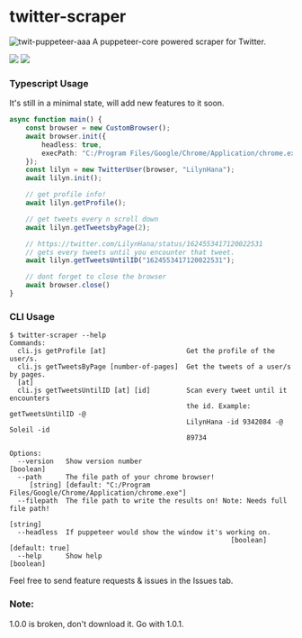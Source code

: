 # twitter-scraper
![twit-puppeteer-aaa](https://user-images.githubusercontent.com/68234036/220058265-db8cced3-eba3-44b6-aa4a-4ed79fd34f79.png)
A puppeteer-core powered scraper for Twitter.

![](https://img.shields.io/npm/l/@lilyn/twitter-scraper?style=flat-square) ![](https://img.shields.io/npm/v/@lilyn/twitter-scraper?style=flat-square)

### Typescript Usage
It's still in a minimal state, will add new features to it soon.
```ts
async function main() {
    const browser = new CustomBrowser();
    await browser.init({
        headless: true,
        execPath: "C:/Program Files/Google/Chrome/Application/chrome.exe" 
    });
    const lilyn = new TwitterUser(browser, "LilynHana");
    await lilyn.init();

    // get profile info!
    await lilyn.getProfile();

    // get tweets every n scroll down
    await lilyn.getTweetsbyPage(2);

    // https://twitter.com/LilynHana/status/1624553417120022531
    // gets every tweets until you encounter that tweet.
    await lilyn.getTweetsUntilID("1624553417120022531");

    // dont forget to close the browser
    await browser.close()
}
```

### CLI Usage
```
$ twitter-scraper --help
Commands:
  cli.js getProfile [at]                    Get the profile of the user/s.      
  cli.js getTweetsByPage [number-of-pages]  Get the tweets of a user/s by pages.
  [at]
  cli.js getTweetsUntilID [at] [id]         Scan every tweet until it encounters
                                            the id. Example: getTweetsUntilID -@
                                            LilynHana -id 9342084 -@ Soleil -id
                                            89734

Options:
  --version   Show version number                                      [boolean]
  --path      The file path of your chrome browser!
     [string] [default: "C:/Program Files/Google/Chrome/Application/chrome.exe"]
  --filepath  The file path to write the results on! Note: Needs full file path!
                                                                        [string]
  --headless  If puppeteer would show the window it's working on.
                                                       [boolean] [default: true]
  --help      Show help                                                [boolean]
```

Feel free to send feature requests & issues in the Issues tab.

### Note:
1.0.0 is broken, don't download it. Go with 1.0.1.
